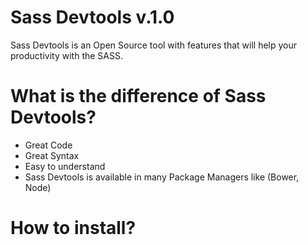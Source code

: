Sass Devtools v.1.0
===================

Sass Devtools is an Open Source tool with features that will help your productivity with the SASS.

What is the difference of Sass Devtools?
========================================

- Great Code
- Great Syntax
- Easy to understand
- Sass Devtools is available in many Package Managers like (Bower, Node)


How to install?
===============

